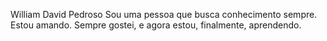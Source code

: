 William David Pedroso
Sou uma pessoa que busca conhecimento sempre.
Estou amando. Sempre gostei, e agora estou, finalmente, aprendendo.